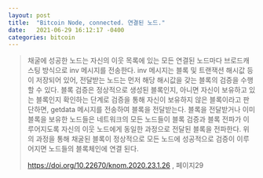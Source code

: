 ```yaml
---
layout: post
title:  "Bitcoin Node, connected. 연결된 노드."
date:   2021-06-29 16:12:17 -0400
categories: bitcoin
---
```


>채굴에 성공한 노드는 자신의 이웃 목록에 있는 모든 연결된 노드마다 브로드캐스팅 방식으로 inv 메시지를 전송한다. inv 메시지는 블록 및 트랜잭션 해시값 등이 저장되어 있어, 전달받는 노드는 먼저 해당 해시값을 갖는 블록의 검증을 수행할 수 있다. 블록 검증은 정상적으로 생성된 블록인지, 아니면 자신이 보유하고 있는 블록인지 확인하는 단계로 검증을 통해 자신이 보유하지 않은 블록이라고 판단하면, getdata 메시지를 전송하여 블록을 전달받는다. 블록을 전달받거나 이미 블록을 보유한 노드들은 네트워크의 모든 노드들이 블록 검증과 블록 전파가 이루어지도록 자신의 이웃 노드에게 동일한 과정으로 전달된 블록을 전파한다. 위의 과정을 통해 채굴된 블록이 정상적으로 모든 노드에 성공적으로 검증이 이루어지면 노드들의 블록체인에 연결 된다. 
>
><https://doi.org/10.22670/knom.2020.23.1.26> , 페이지29

